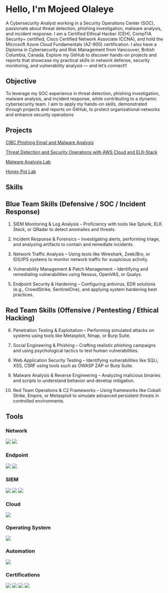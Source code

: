 # Hello, I'm Mojeed Olaleye
<a href="https://www.linkedin.com/in/mojeed-olaleye-b01b1118b/" /></a>

A Cybersecurity Analyst working in a Security Operations Center (SOC), passionate about threat detection, phishing investigation, malware analysis, and incident response.
I am a Certified Ethical Hacker (CEH), CompTIA Security+ certified, Cisco Certified Network Associate (CCNA), and hold the Microsoft Azure Cloud Fundamentals (AZ-900) certification. I also have a Diploma in Cybersecurity and Risk Management from Vancouver, British Columbia, Canada. Explore my GitHub to discover hands-on projects and reports that showcase my practical skills in network defense, security monitoring, and vulnerability analysis — and let’s connect!!





## Objective

To leverage my SOC experience in threat detection, phishing investigation, malware analysis, and incident response, while contributing to a dynamic cybersecurity team. I aim to apply my hands-on skills, demonstrated through projects and reports on GitHub, to protect organizational networks and enhance security operations

## Projects 

<a href="https://github.com/OlaleyeAyobami/CIBC-Phishing-Email-and-Malware-Anaysis">CIBC Phishing Email and Malware Analysis</a>


<a href="https://github.com/OlaleyeAyobami/Security-Operations-with-AWS-ELK-Stack.">Threat Detection and Security Operations with AWS Cloud and ELK-Stack</a>


<a href="https://github.com/OlaleyeAyobami/Malware-Analysis-Lab/tree/main">Malware Analysis Lab</a>


<a href="https://github.com/OlaleyeAyobami/Honey-Pot-Lab">Honey Pot Lab</a> 

## Skills
## Blue Team Skills (Defensive / SOC / Incident Response)

1. SIEM Monitoring & Log Analysis – Proficiency with tools like Splunk, ELK Stack, or QRadar to detect anomalies and threats.

2. Incident Response & Forensics – Investigating alerts, performing triage, and analyzing artifacts to contain and remediate incidents.

3. Network Traffic Analysis – Using tools like Wireshark, Zeek/Bro, or IDS/IPS systems to monitor network traffic for suspicious activity.

4. Vulnerability Management & Patch Management – Identifying and remediating vulnerabilities using Nessus, OpenVAS, or Qualys.

5. Endpoint Security & Hardening – Configuring antivirus, EDR solutions (e.g., CrowdStrike, SentinelOne), and applying system hardening best practices.

## Red Team Skills (Offensive / Pentesting / Ethical Hacking)

6. Penetration Testing & Exploitation – Performing simulated attacks on systems using tools like Metasploit, Nmap, or Burp Suite.

7. Social Engineering & Phishing – Crafting realistic phishing campaigns and using psychological tactics to test human vulnerabilities.

8. Web Application Security Testing – Identifying vulnerabilities like SQLi, XSS, CSRF using tools such as OWASP ZAP or Burp Suite.

9. Malware Analysis & Reverse Engineering – Analyzing malicious binaries and scripts to understand behavior and develop mitigation.

10. Red Team Operations & C2 Frameworks – Using frameworks like Cobalt Strike, Empire, or Metasploit to simulate advanced persistent threats in controlled environments.


## Tools

### Network
<div>
    <img src="https://img.shields.io/badge/-Wireshark-1679A7?&style=for-the-badge&logo=Wireshark&logoColor=white" />
    <img src="https://img.shields.io/badge/-Suricata-EF3B2D?&style=for-the-badge&logo=Suricata&logoColor=white" />
    
</div>

### Endpoint
<div>
    <img src="https://img.shields.io/badge/-Microsoft_Defender_for_Endpoint-00A4EF?&style=for-the-badge&logo=Microsoft&logoColor=white" />
    <img src="https://img.shields.io/badge/-Velociraptor-4B275F?&style=for-the-badge&logo=Velociraptor&logoColor=white" />
</div>

### SIEM
<div>
    <img src="https://img.shields.io/badge/-Microsoft_Sentinel-0078D4?&style=for-the-badge&logo=Microsoft&logoColor=white" />
    <img src="https://img.shields.io/badge/-Splunk-000000?&style=for-the-badge&logo=Splunk&logoColor=white" />
    <img src="https://img.shields.io/badge/-Elastic-005571?&style=for-the-badge&logo=Elastic&logoColor=white" />
</div>

### Cloud
<div>
    <img src="https://img.shields.io/badge/-Azure_Sentinel-0078D4?&style=for-the-badge&logo=Microsoft&logoColor=white" />
</div>


### Operating System
<div>
   <img src="https://img.shields.io/badge/-Kali_Linux-0078D4?&style=for-the-badge&logo=Linux&logoColor=white" />
</div>


### Automation
<div>
  <img src="https://img.shields.io/badge/-Python-0078D4?&style=for-the-badge&logo=Python&logoColor=white" />
</div>

### Certifications

<div>
<img src="https://img.shields.io/badge/-Microsoft_Security_Operations_Analyst_(SC_200)-FF0000?&style=for-the-badge&logo=Microsoft&logoColor=white" />

<img src="https://img.shields.io/badge/-Security%2B-FF0000?&style=for-the-badge&logo=CompTIA&logoColor=white" />
<img src="https://img.shields.io/badge/-CCNA-FF0000?&style=for-the-badge&logo=Cisco&logoColor=white" />
<img src="https://img.shields.io/badge/-Azure_900-FF0000?&style=for-the-badge&logo=Microsoft&logoColor=white" />



